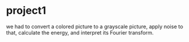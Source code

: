# project1

we had to convert a colored picture to a grayscale picture, apply noise to that, calculate the energy, and interpret its Fourier transform.
